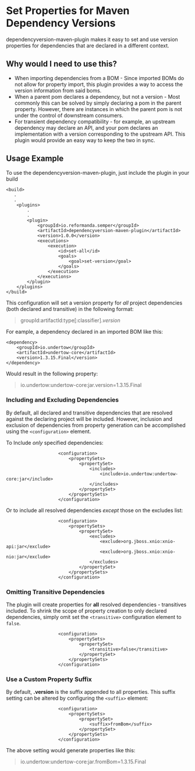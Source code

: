 
# Set Properties for Maven Dependency Versions
dependencyversion-maven-plugin makes it easy to set and use version properties for dependencies that are declared in a different context.

## Why would I need to use this?
 - When importing dependencies from a BOM - Since imported BOMs do not allow for property import, this plugin provides a way to access the version information from said boms.
 - When a parent pom declares a dependency, but not a version - Most commonly this can be solved by simply declaring a pom in the parent property.  However, there are instances in which the parent pom is not under the control of downstream consumers.
 - For transient dependency compatibility - for example, an upstream dependency may declare an API, and your pom declares an implementation with a version corresponding to the upstream API.  This plugin would provide an easy way to keep the two in sync.

## Usage Example
To use the dependencyversion-maven-plugin, just include the plugin in your build

    <build>
       .
       .
        <plugins>
            .
            .
            <plugin>
                <groupId>io.reformanda.semper</groupId>
                <artifactId>dependencyversion-maven-plugin</artifactId>
                <version>1.0.0</version>
                <executions>
                    <execution>
                        <id>set-all</id>
                        <goals>
                            <goal>set-version</goal>
                        </goals>
                    </execution>
                </executions>
            </plugin>
        </plugins>
    </build>

This configuration will set a version property for _all_ project dependencies (both declared and transitive) in the following format:

> groupId:artifactId:type[:classifier]._version_

For eample, a dependency declared in an imported BOM like this:

	<dependency>
	    <groupId>io.undertow</groupId>
	    <artifactId>undertow-core</artifactId>
	    <version>1.3.15.Final</version>
	</dependency>

Would result in the following property:

> io.undertow:undertow-core:jar.version=1.3.15.Final

### Including and Excluding Dependencies
By default, all declared and transitive dependencies that are resolved against the declaring project will be included.  However, inclusion and exclusion of dependencies from property generation can be accomplished using the ``<configuration>`` element.  

To Include *only* specified dependencies:

                        <configuration>
                            <propertySets>
                                <propertySet>
                                    <includes>
                                        <include>io.undertow:undertow-core:jar</include>
                                    </includes>
                                </propertySet>
                            </propertySets>
                        </configuration>

Or to include all resolved dependencies *except* those on the excludes list:

                        <configuration>
                            <propertySets>
                                <propertySet>
                                    <excludes>
                                        <exclude>org.jboss.xnio:xnio-api:jar</exclude>
                                        <exclude>org.jboss.xnio:xnio-nio:jar</exclude>
                                    </excludes>
                                </propertySet>
                            </propertySets>
                        </configuration>

### Omitting Transitive Dependencies
The plugin will create properties for **all** resolved dependencies - transitives included.  To shrink the scope of property creation to only declared dependencies, simply omit set the ``<transitive>`` configuration element to ``false``.

                        <configuration>
                            <propertySets>
                                <propertySet>
                                    <transitive>false</transitive>
                                </propertySet>
                            </propertySets>
                        </configuration>

### Use a Custom Property Suffix
By default, **.version** is the suffix appended to all properties.  This suffix setting can be altered by configuring the ``<suffix>`` element:

                        <configuration>
                            <propertySets>
                                <propertySet>
                                    <suffix>fromBom</suffix>
                                </propertySet>
                            </propertySets>
                        </configuration>

The above setting would generate properties like this:

> io.undertow:undertow-core:jar.fromBom=1.3.15.Final

